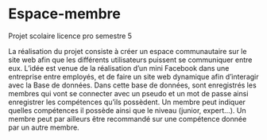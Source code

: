 # Espace-membre
Projet scolaire licence pro  semestre 5

La réalisation du projet consiste à créer un espace communautaire sur le site web
afin que les différents utilisateurs puissent se communiquer entre eux.
L’idée est venue de la réalisation d’un mini Facebook dans une entreprise entre
employés, et de faire un site web dynamique afin d’interagir avec la Base de
données.
Dans cette base de données, sont enregistrés les membres qui vont se connecter
avec un pseudo et un mot de passe ainsi enregistrer les compétences qu’ils
possèdent.
Un membre peut indiquer quelles compétences il possède ainsi que le niveau
(junior, expert…).
Un membre peut par ailleurs être recommandé sur une compétence donnée
par un autre membre.
